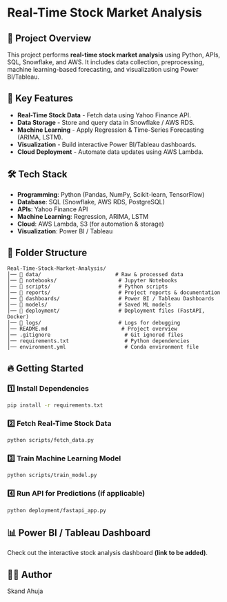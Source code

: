 # **Real-Time Stock Market Analysis**

## 📌 **Project Overview**
This project performs **real-time stock market analysis** using Python, APIs, SQL, Snowflake, and AWS. It includes data collection, preprocessing, machine learning-based forecasting, and visualization using Power BI/Tableau.

## 🚀 **Key Features**
- **Real-Time Stock Data** - Fetch data using Yahoo Finance API.
- **Data Storage** - Store and query data in Snowflake / AWS RDS.
- **Machine Learning** - Apply Regression & Time-Series Forecasting (ARIMA, LSTM).
- **Visualization** - Build interactive Power BI/Tableau dashboards.
- **Cloud Deployment** - Automate data updates using AWS Lambda.

## 🛠️ **Tech Stack**
- **Programming**: Python (Pandas, NumPy, Scikit-learn, TensorFlow)
- **Database**: SQL (Snowflake, AWS RDS, PostgreSQL)
- **APIs**: Yahoo Finance API
- **Machine Learning**: Regression, ARIMA, LSTM
- **Cloud**: AWS Lambda, S3 (for automation & storage)
- **Visualization**: Power BI / Tableau

## 📂 **Folder Structure**
```
Real-Time-Stock-Market-Analysis/
│── 📂 data/                        # Raw & processed data
│── 📂 notebooks/                    # Jupyter Notebooks
│── 📂 scripts/                      # Python scripts
│── 📂 reports/                      # Project reports & documentation
│── 📂 dashboards/                   # Power BI / Tableau Dashboards
│── 📂 models/                       # Saved ML models
│── 📂 deployment/                   # Deployment files (FastAPI, Docker)
│── 📂 logs/                         # Logs for debugging
│── README.md                        # Project overview
│── .gitignore                        # Git ignored files
│── requirements.txt                  # Python dependencies
│── environment.yml                   # Conda environment file
```

## 🔥 **Getting Started**
### 1️⃣ Install Dependencies
```bash
pip install -r requirements.txt
```

### 2️⃣ Fetch Real-Time Stock Data
```bash
python scripts/fetch_data.py
```

### 3️⃣ Train Machine Learning Model
```bash
python scripts/train_model.py
```

### 4️⃣ Run API for Predictions (if applicable)
```bash
python deployment/fastapi_app.py
```

## 📊 **Power BI / Tableau Dashboard**
Check out the interactive stock analysis dashboard **(link to be added)**.

## 👨‍💻 **Author**
Skand Ahuja

